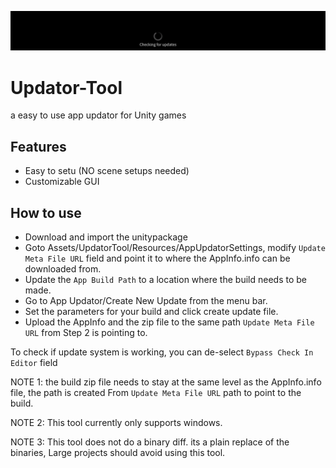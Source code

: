 ![](https://github.com/vishnurajendran/Updater-Tool/blob/main/app%20updator%20settings.png)
# Updator-Tool
 a easy to use app updator for Unity games
 
## Features
 - Easy to setu (NO scene setups needed)
 - Customizable GUI

## How to use
 - Download and import the unitypackage
 - Goto Assets/UpdatorTool/Resources/AppUpdatorSettings, modify `Update Meta File URL` 
   field and point it to where the AppInfo.info can be downloaded from.
 - Update the `App Build Path` to a location where the build needs to be made.
 - Go to App Updator/Create New Update from the menu bar.
 - Set the parameters for your build and click create update file.
 - Upload the AppInfo and the zip file to the same path `Update Meta File URL` from Step 2 is pointing to.

To check if update system is working, you can de-select `Bypass Check In Editor` field 

NOTE 1: the build zip file needs to stay at the same level as the AppInfo.info file, the path is created
From `Update Meta File URL` path to point to the build.

NOTE 2: This tool currently only supports windows.

NOTE 3: This tool does not do a binary diff. its a plain replace of the binaries, Large projects should 
avoid using this tool.
